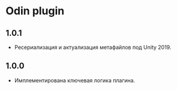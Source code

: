 # Odin plugin

## 1.0.1
* Ресериализация и актуализация метафайлов под Unity 2019.

## 1.0.0
* Имплементирована ключевая логика плагина.
